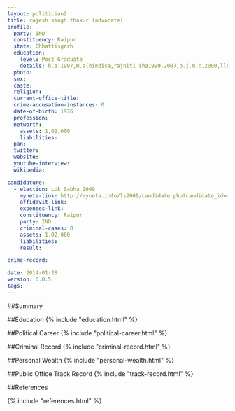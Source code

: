 ```yaml
---
layout: politician2
title: rajesh singh thakur (advocate)
profile: 
  party: IND
  constituency: Raipur
  state: Chhattisgarh
  education: 
    level: Post Graduate
    details: b.a.1997,m.a(hindisa,rajniti sha1999-2007,b.j.m.c.2000,llb2005 ,ma pu.etihas208 p. ravi.shu.v.v.raipur
  photo: 
  sex: 
  caste: 
  religion: 
  current-office-title: 
  crime-accusation-instances: 0
  date-of-birth: 1976
  profession: 
  networth: 
    assets: 1,02,000
    liabilities: 
  pan: 
  twitter: 
  website: 
  youtube-interview: 
  wikipedia: 

candidature: 
  - election: Lok Sabha 2009
    myneta-link: http://myneta.info/ls2009/candidate.php?candidate_id=430
    affidavit-link: 
    expenses-link: 
    constituency: Raipur 
    party: IND
    criminal-cases: 0
    assets: 1,02,000
    liabilities: 
    result:  

crime-record: 

date: 2014-01-28
version: 0.0.5
tags: 
---
```

##Summary


##Education
{% include "education.html" %}


##Political Career
{% include "political-career.html" %}


##Criminal Record
{% include "criminal-record.html" %}


##Personal Wealth
{% include "personal-wealth.html" %}


##Public Office Track Record
{% include "track-record.html" %}


##References


{% include "references.html" %}